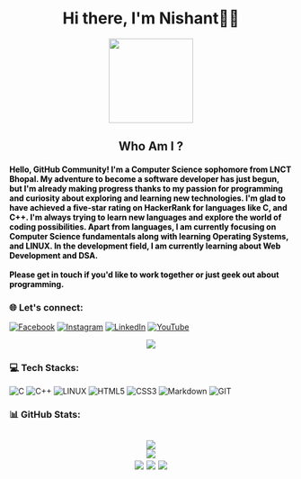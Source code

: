 <h1 align="center">Hi there, I'm Nishant👋🏻</h1>
<div align="center">
  <img height="150" src="https://encrypted-tbn0.gstatic.com/images?q=tbn:ANd9GcRKxFl-F_n3X4nEt_EK6OiYXw4vF94VSQmbRHFqre2CfcsmjTvasGFArdS3Eyt3X06368g&usqp=CAU" />
</div>

<!-- Intro Section-->
<h2 align="center">Who Am I ?</h2>

<h4 align="left" style="color:black;">
Hello, GitHub Community! I'm a Computer Science sophomore from LNCT Bhopal. My adventure to become a software developer has just begun, but I'm already making progress thanks to my passion for programming and curiosity about exploring and learning new technologies. I'm glad to have achieved a five-star rating on HackerRank for languages like C, and C++. I'm always trying to learn new languages and explore the world of coding possibilities. Apart from languages, I am currently focusing on Computer Science fundamentals along with learning Operating Systems, and LINUX. In the development field, I am currently learning about Web Development and DSA.
<br><br>
Please get in touch if you'd like to work together or just geek out about programming. 

<!-- Links Section-->
### 🌐 Let's connect:
[![Facebook](https://img.shields.io/badge/Facebook-%231877F2.svg?logo=Facebook&logoColor=white)](https://facebook.com/100093097620855) [![Instagram](https://img.shields.io/badge/Instagram-%23E4405F.svg?logo=Instagram&logoColor=white)](https://instagram.com/imur_nishant) [![LinkedIn](https://img.shields.io/badge/LinkedIn-%230077B5.svg?logo=linkedin&logoColor=white)](https://linkedin.com/in/nishant-05-gaurav) [![YouTube](https://img.shields.io/badge/YouTube-%23FF0000.svg?logo=YouTube&logoColor=white)](https://youtube.com/@im_nishant10) 




<!-- Profile View Section-->
<div align="center">
  
[![](https://visitcount.itsvg.in/api?id=nishant05gaurav&icon=5&color=9)](https://visitcount.itsvg.in)
</div>



<!-- Tech Stack Section-->
### 💻 Tech Stacks:  
![C](https://img.shields.io/badge/c-%2300599C.svg?style=plastic&logo=c&logoColor=white) ![C++](https://img.shields.io/badge/c++-%2300599C.svg?style=plastic&logo=c%2B%2B&logoColor=white) ![LINUX](https://img.shields.io/badge/Linux-FCC624?style=plastic&logo=linux&logoColor=black) ![HTML5](https://img.shields.io/badge/html5-%23E34F26.svg?style=plastic&logo=html5&logoColor=white) ![CSS3](https://img.shields.io/badge/css3-%231572B6.svg?style=plastic&logo=css3&logoColor=white) ![Markdown](https://img.shields.io/badge/markdown-%23000000.svg?style=plastic&logo=markdown&logoColor=white) ![GIT](https://img.shields.io/badge/Git-fc6d26?style=plastic&logo=git&logoColor=white)

### 📊 GitHub Stats:
<h2 align="center">

![](https://github-readme-stats.vercel.app/api/top-langs/?username=nishant05gaurav&theme=vue-dark&hide_border=false&include_all_commits=true&count_private=false&layout=compact)<br>
![](https://github-contributor-stats.vercel.app/api?username=nishant05gaurav&limit=5&theme=radical&combine_all_yearly_contributions=true)<br>
![](https://github-readme-stats.vercel.app/api?username=nishant05gaurav&theme=vue-dark&hide_border=false&include_all_commits=true&count_private=false)
![](https://github-readme-streak-stats.herokuapp.com/?user=nishant05gaurav&theme=vue-dark&hide_border=false)
![](https://github-profile-trophy.vercel.app/?username=nishant05gaurav&theme=radical&no-frame=false&no-bg=false&margin-w=4)  